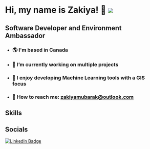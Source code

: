 # Hi, my name is Zakiya! 👋 ![](https://i.gifer.com/origin/cf/cffb69dea8656d32c4760a7edb2a435e_w200.gif)
## Software Developer and Environment Ambassador 
  - ### 🌎 I'm based in Canada
  - ### 🔨 I’m currently working on multiple projects
  - ### 🌴 I enjoy developing Machine Learning tools with a GIS focus
  - ### 📩 How to reach me: zakiyamubarak@outlook.com 
## Skills

## Socials
<div id="badges">
  <a href="(https://www.linkedin.com/in/zakiyamubarak/)">
    <img src="https://img.shields.io/badge/LinkedIn-blue?style=for-the-badge&logo=linkedin&logoColor=white" alt="LinkedIn Badge"/>
